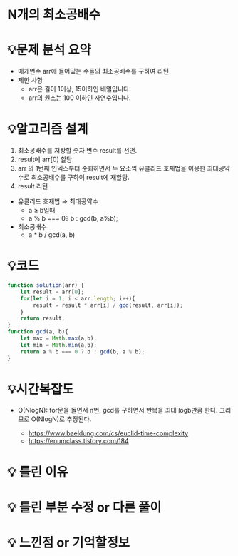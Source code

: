 # N개의 최소공배수

# 💡**문제 분석 요약**

- 매개변수 arr에 들어있는 수들의 최소공배수를 구하여 리턴
- 제한 사항
    - arr은 길이 1이상, 15이하인 배열입니다.
    - arr의 원소는 100 이하인 자연수입니다.

# 💡**알고리즘 설계**

1. 최소공배수를 저장할 숫자 변수 result를 선언.
2. result에 arr[0] 할당.
3. arr 의 1번째 인덱스부터 순회하면서 두 요소씩 유클리드 호재법을 이용한 최대공약수로 최소공배수를 구하여 result에 재할당.
4. result 리턴

- 유클리드 호재법 ⇒ 최대공약수
    - a ≥ b일때
    - a % b === 0? b : gcd(b, a%b);
- 최소공배수
    - a * b / gcd(a, b)

# 💡코드

```jsx
function solution(arr) {
    let result = arr[0];
    for(let i = 1; i < arr.length; i++){
        result = result * arr[i] / gcd(result, arr[i]);
    }
    return result;
}
function gcd(a, b){
    let max = Math.max(a,b);
    let min = Math.min(a,b);
    return a % b === 0 ? b : gcd(b, a % b);
}
```

# 💡시간복잡도

- O(NlogN): for문을 돌면서 n번, gcd를 구하면서 반복을 최대 logb만큼 한다. 그러므로 O(NlogN)로 추정된다.
    
    - https://www.baeldung.com/cs/euclid-time-complexity
    - https://enumclass.tistory.com/184
    

# 💡 틀린 이유

# 💡 틀린 부분 수정 or 다른 풀이

# 💡 느낀점 or 기억할정보
